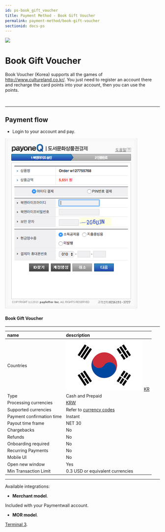 ```yaml
---
id: ps-book_gift_voucher
title: Payment Method - Book Gift Voucher
permalink: payment-method/book-gift-voucher
sectionid: docs-ps
---
```


<div class="docs-ps-header">
    <div class="docs-ps-logo">
        <img src="https://api.paymentwall.com/images/ps_logos/pm_bookculture.png">
    </div>
    <h1>Book Gift Voucher</h1>
</div>

<div class="docs-ps-body" markdown="1">

<div class="docs-ps-instructions" markdown="1">

Book Voucher (Korea) supports all the games of http://www.cultureland.co.kr/. You just need to register an account there and recharge the card points into your account, then you can use the points.

<br>

***

## Payment flow

* Login to your account and pay.

<div class="docs-img">
    <img src="/textures/pic/payment-system/cash-and-prepaid/book_gift_voucher.png">
</div>

</div>



<div class="docs-ps-attributes" markdown="1">
<div class="docs-ps-attributes-body" markdown="1">

#### Book Gift Voucher

***

|name|description|
|:--|:--|
|Countries| <img class="flags" src="/textures/pic/flags/asia/south_korea.png"> [KR](https://en.wikipedia.org/wiki/South_Korea)|
|Type|Cash and Prepaid|
|Processing currencies|[KRW](https://en.wikipedia.org/wiki/South_Korean_won)|
|Supported currencies|Refer to [currency codes](/reference/currencies)|
|Payment confirmation time|Instant|
|Payout time frame| NET 30|
|Chargebacks|No|
|Refunds|No|
|Onboarding required| No|
|Recurring Payments|No|
|Mobile UI|No|
|Open new window|Yes|
|Min Transaction Limit|0.3 USD or equivalent currencies|

***

Available integrations:

* **Merchant model**.

Included with your Paymentwall account.

* **MOR model**.

[Terminal 3](https://www.terminal3.com/).

</div>
</div>

</div>
